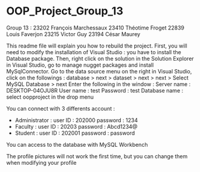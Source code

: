 # OOP_Project_Group_13
Group 13 :  23202 François Marchessaux
            23410 Théotime Froget
            22839 Louis Faverjon
            23215 Victor Guy
            23194 César Maurey

This readme file will explain you how to rebuild the project.
First, you will need to modify the installation of Visual Studio : you have to install the Database package.
Then, right click on the solution in the Solution Explorer in Visual Studio, go to manage nugget packages and install MySqlConnector.
Go to the data source menu on the right in Visual Studio, click on the followings : database > next > dataset > next > next > Select MySQL Database > next
Enter the following in the window : 
          Server name : DESKTOP-04OJU8R
          User name : test
          Password : test
          Database name : select oopproject in the drop menu
          
You can connect with 3 differents account :
  - Administrator : user ID : 202000
                    password : 1234
  - Faculty :       user ID : 20203
                    password : Abcd1234@
  - Student :       user ID : 202001
                    password : password
                    
You can access to the database with MySQL Workbench

The profile pictures will not work the first time, but you can change them when modifying your profile 
